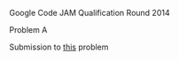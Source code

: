 Google Code JAM Qualification Round 2014

Problem A

Submission to [this](https://code.google.com/codejam/contest/2974486/dashboard#s=p0) problem
